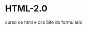 # HTML-2.0
 curso de html e css
<a herf="https://emmanuels-s.github.io/HTML-2.0/projetos/formulario de pesquisa2.0.html">Site do formulário</a>